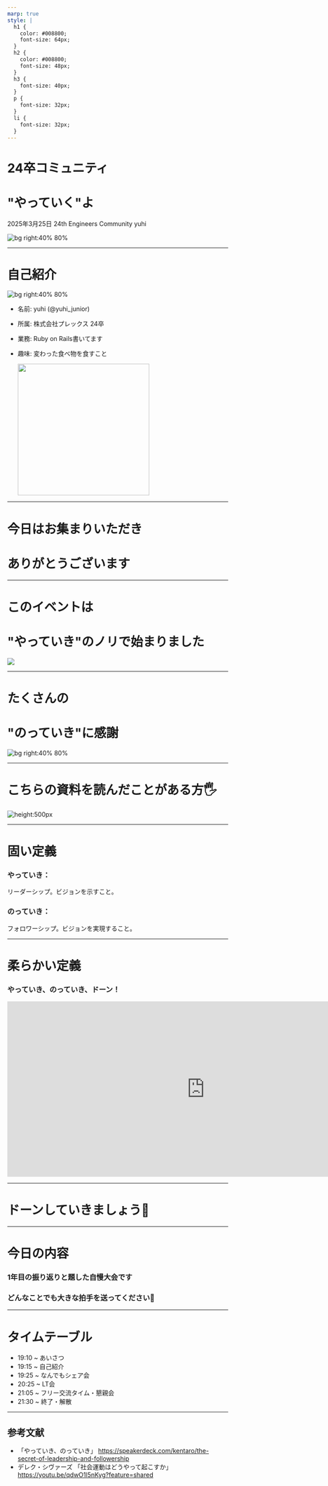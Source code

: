 ```yaml
---
marp: true
style: |
  h1 {
    color: #008800;
    font-size: 64px;
  }
  h2 {
    color: #008800;
    font-size: 48px;
  }
  h3 {
    font-size: 40px;
  }
  p {
    font-size: 32px;
  }
  li {
    font-size: 32px;
  }
---
```


# 24卒コミュニティ
# "やっていく"よ

2025年3月25日
24th Engineers Community
yuhi

![bg right:40% 80%](./images/24th-enjineers.png)


---

# 自己紹介

![bg right:40% 80%](./images/goho.jpg)
- 名前: yuhi (@yuhi_junior)
- 所属: 株式会社プレックス 24卒
- 業務: Ruby on Rails書いてます
- 趣味: 変わった食べ物を食すこと

  <img src="./images/korogi-ramen.jpeg" width="300"> 

---

# 今日はお集まりいただき
# ありがとうございます

---

# このイベントは
# "やっていき"のノリで始まりました

![](./images/post.png)

---

# たくさんの
# "のっていき"に感謝
![bg right:40% 80%](./images/notteiki.png)

---

# こちらの資料を読んだことがある方🖐️

![height:500px](./images/yatteiki-notteiki.png)

---

# 固い定義
### やっていき：
リーダーシップ。ビジョンを示すこと。

### のっていき：
フォロワーシップ。ビジョンを実現すること。

<!--
class: slide
footer: 参考：「やっていき、のっていき」 https://speakerdeck.com/kentaro/the-secret-of-leadership-and-followership
 -->
---
# 柔らかい定義
### やっていき、のっていき、ドーン！

<iframe width="900" height="400" src="https://www.youtube.com/embed/qdwO1l5nKyg?si=3Xjxve2RnLF8wjtf" title="YouTube video player" frameborder="0" allow="accelerometer; autoplay; clipboard-write; encrypted-media; gyroscope; picture-in-picture; web-share" referrerpolicy="strict-origin-when-cross-origin" allowfullscreen></iframe>


<!--
class: slide
footer: 参考：デレク・シヴァーズ 「社会運動はどうやって起こすか」 https://youtu.be/qdwO1l5nKyg?feature=shared
 -->

---

# ドーンしていきましょう🕺

<!--
class: slide
footer: ""
 -->

---

# 今日の内容

### 1年目の振り返りと題した自慢大会です
### どんなことでも大きな拍手を送ってください👏


---

# タイムテーブル

- 19:10 ~	あいさつ
- 19:15 ~	自己紹介
- 19:25 ~	なんでもシェア会
- 20:25 ~	LT会
- 21:05 ~	フリー交流タイム・懇親会
- 21:30 ~	終了・解散


---

## 参考文献
- 「やっていき、のっていき」 https://speakerdeck.com/kentaro/the-secret-of-leadership-and-followership
- デレク・シヴァーズ 「社会運動はどうやって起こすか」 https://youtu.be/qdwO1l5nKyg?feature=shared
